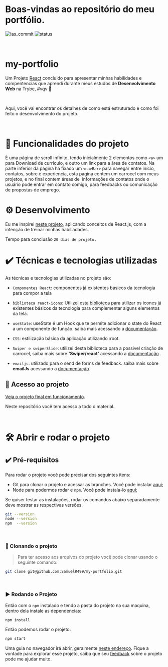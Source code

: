 # Boas-vindas ao repositório do meu portfólio.

![las_commit](https://img.shields.io/github/last-commit/SamuelR499/my-portfolio)
![status](https://img.shields.io/badge/status-completed-green)

<br/>

# my-portfolio

  Um Projeto [React](https://github.com/facebook/create-react-app) concluido para apresentar minhas habilidades e compentencias que aprendi durante meus estudos de <strong>Desenvolvimento Web</strong> na Trybe, #vqv 🚀
  
  </br>


Aqui, você vai encontrar os detalhes de como está estruturado e como foi feito o desenvolvimento do projeto.

</br>

# 🔨 Funcionalidades do projeto
É uma página de scroll infinito, tendo inicialmente 2 elementos como `<a>` um para Download de currículo, e outro um link para a área de contatos. Na parte inferior da página há fixado um `<navBar>` para navegar entre início, contatos, sobre e experiencia, esta pagina contem um carrocel com meus projetos, e no final contem áreas de  informações de contatos onde o usuário pode entrar em contato comigo, para feedbacks ou comunicação de propostas de emprego.
# ⚙️ Desenvolvimento

Eu me inspirei [neste projeto](https://www.youtube.com/watch?v=G-Cr00UYokU&ab_channel=EGATOR), aplicando conceitos de React.js, com a intenção de treinar minhas habiliadades.

Tempo para conclusão ``` 20 dias de projeto. ```

# ✔️ Técnicas e tecnologias utilizadas

As técnicas e tecnologias utilizadas no projeto são:

- `Componentes React`: componentes já existentes básicos da tecnologia para compor a tela

- `biblioteca react-icons`: Utilizei [esta biblioteca](https://react-icons.github.io/react-icons/) para utilizar os icones já existentes básicos da tecnologia para complementar alguns elementos da tela.

- `useState`: useState é um Hook que te permite adicionar o state do React a um componente de função. saiba mais acessando a [documentação](https://pt-br.reactjs.org/docs/hooks-state.html).

- `CSS`: estilização básica da aplicação utilizando :root.

- `Swiper e swiperSlide`: utilizei desta biblioteca para a possivel criação de carrocel, saiba mais sobre <strong>'Swiper/react'</strong> acessando a [documentação](https://swiperjs.com/react)
.
- `emailjs`: utilizado para o send de forms de feedback. saiba mais sobre <strong>emailJs</strong> acessando a [documentação](https://swiperjs.com/react).


## 📁 Acesso ao projeto

[Veja o projeto final em funcionamento](https://https://samuel-portfolio-ashen.vercel.app/).

Neste repositório você tem acesso a todo o material.

<br />

# 🛠️ Abrir e rodar o projeto

## ✔️ Pré-requisitos
Para rodar o projeto você pode precisar dos seguintes itens:
- Git para clonar o projeto e acessar as branches. Você pode instalar [aqui](https://git-scm.com/downloads);
- Node para podermos rodar e `npm`. Você pode instala-lo [aqui](https://nodejs.org/en/);

Se quiser testar as instalações, rodar os comandos abaixo separadamente deve mostrar as respectivas versões.


```sh
git --version
node --version
npm  --version
```

<br />

### 🐙 Clonando o projeto

>Para ter acesso aos arquivos do projeto você pode clonar usando o seguinte comando:

```sh
git clone git@github.com:SamuelR499/my-portfolio.git
```

<br />

### ▶️ Rodando o Projeto

Então com o `npm` instalado  e  tendo a pasta do projeto na sua maquina, dentro dela instale as dependencias:

```sh
npm install
```

Então podemos rodar o projeto:

```sh
npm start
```

Uma guia no navegador irá abrir, geralmente [neste endereço](http://localhost:3000/). Fique a vontade para explorar esse projeto, saiba que seu [feedback](mailto:samuelribeiro2@hotmail.com) sobre o projeto pode me ajudar muito.
